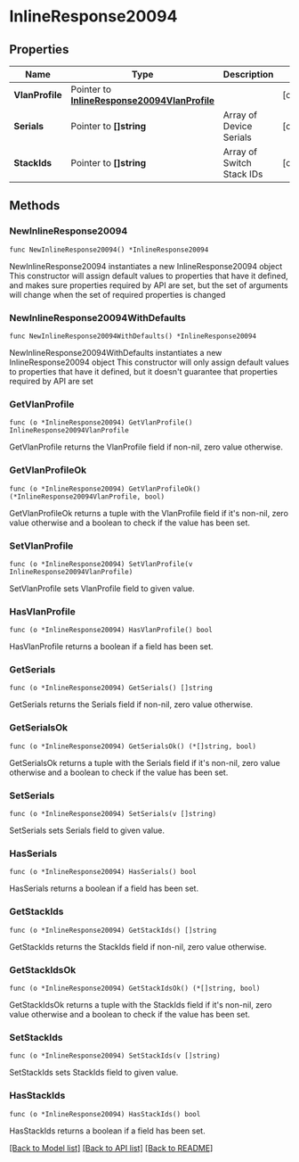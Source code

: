# InlineResponse20094

## Properties

Name | Type | Description | Notes
------------ | ------------- | ------------- | -------------
**VlanProfile** | Pointer to [**InlineResponse20094VlanProfile**](InlineResponse20094VlanProfile.md) |  | [optional] 
**Serials** | Pointer to **[]string** | Array of Device Serials | [optional] 
**StackIds** | Pointer to **[]string** | Array of Switch Stack IDs | [optional] 

## Methods

### NewInlineResponse20094

`func NewInlineResponse20094() *InlineResponse20094`

NewInlineResponse20094 instantiates a new InlineResponse20094 object
This constructor will assign default values to properties that have it defined,
and makes sure properties required by API are set, but the set of arguments
will change when the set of required properties is changed

### NewInlineResponse20094WithDefaults

`func NewInlineResponse20094WithDefaults() *InlineResponse20094`

NewInlineResponse20094WithDefaults instantiates a new InlineResponse20094 object
This constructor will only assign default values to properties that have it defined,
but it doesn't guarantee that properties required by API are set

### GetVlanProfile

`func (o *InlineResponse20094) GetVlanProfile() InlineResponse20094VlanProfile`

GetVlanProfile returns the VlanProfile field if non-nil, zero value otherwise.

### GetVlanProfileOk

`func (o *InlineResponse20094) GetVlanProfileOk() (*InlineResponse20094VlanProfile, bool)`

GetVlanProfileOk returns a tuple with the VlanProfile field if it's non-nil, zero value otherwise
and a boolean to check if the value has been set.

### SetVlanProfile

`func (o *InlineResponse20094) SetVlanProfile(v InlineResponse20094VlanProfile)`

SetVlanProfile sets VlanProfile field to given value.

### HasVlanProfile

`func (o *InlineResponse20094) HasVlanProfile() bool`

HasVlanProfile returns a boolean if a field has been set.

### GetSerials

`func (o *InlineResponse20094) GetSerials() []string`

GetSerials returns the Serials field if non-nil, zero value otherwise.

### GetSerialsOk

`func (o *InlineResponse20094) GetSerialsOk() (*[]string, bool)`

GetSerialsOk returns a tuple with the Serials field if it's non-nil, zero value otherwise
and a boolean to check if the value has been set.

### SetSerials

`func (o *InlineResponse20094) SetSerials(v []string)`

SetSerials sets Serials field to given value.

### HasSerials

`func (o *InlineResponse20094) HasSerials() bool`

HasSerials returns a boolean if a field has been set.

### GetStackIds

`func (o *InlineResponse20094) GetStackIds() []string`

GetStackIds returns the StackIds field if non-nil, zero value otherwise.

### GetStackIdsOk

`func (o *InlineResponse20094) GetStackIdsOk() (*[]string, bool)`

GetStackIdsOk returns a tuple with the StackIds field if it's non-nil, zero value otherwise
and a boolean to check if the value has been set.

### SetStackIds

`func (o *InlineResponse20094) SetStackIds(v []string)`

SetStackIds sets StackIds field to given value.

### HasStackIds

`func (o *InlineResponse20094) HasStackIds() bool`

HasStackIds returns a boolean if a field has been set.


[[Back to Model list]](../README.md#documentation-for-models) [[Back to API list]](../README.md#documentation-for-api-endpoints) [[Back to README]](../README.md)


